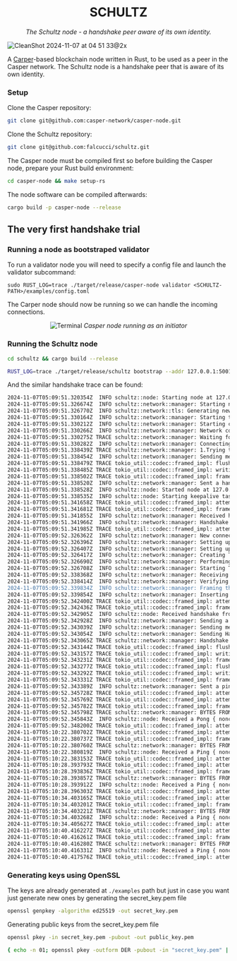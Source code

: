 <div align="center">

# SCHULTZ

_The Schultz node - a handshake peer aware of its own identity._

</div>

![CleanShot 2024-11-07 at 04 51 33@2x](https://github.com/user-attachments/assets/e55d4461-d287-4588-8998-746992853588)

A [Carper](https://github.com/casper-network/casper-node)-based blockchain node written in Rust, to be used as a peer in the Casper network. The Schultz node is a handshake peer that is aware of its own identity.

### Setup

Clone the Casper repository:

```bash
git clone git@github.com:casper-network/casper-node.git
```

Clone the Schultz repository:

```bash
git clone git@github.com:falcucci/schultz.git
```

The Casper node must be compiled first so before building the Casper node, prepare your Rust build environment:

```bash
cd casper-node && make setup-rs
```

The node software can be compiled afterwards:

```bash
cargo build -p casper-node --release
```

## The very first handshake trial

### Running a node as bootstraped validator

To run a validator node you will need to specify a config file and launch the validator subcommand:

```
sudo RUST_LOG=trace ./target/release/casper-node validator <SCHULTZ-PATH>/examples/config.toml
```

The Carper node should now be running so we can handle the incoming connections.

<div align="center">
    <img src="https://github.com/user-attachments/assets/5c1db361-26c0-4e24-8dfb-8433f2f3d05a" alt="Terminal">
    <em>Casper node running as an initiator</em>
</div>

### Running the Schultz node

```bash
cd schultz && cargo build --release
```

```bash
RUST_LOG=trace ./target/release/schultz bootstrap --addr 127.0.0.1:5001 --bootnode 127.0.0.1:34553 --chainspec ./examples
```

And the similar handshake trace can be found:

```bash
2024-11-07T05:09:51.320354Z  INFO schultz::node: Starting node at 127.0.0.1:5001
2024-11-07T05:09:51.326674Z  INFO schultz::network::manager: Starting network communications...
2024-11-07T05:09:51.326770Z  INFO schultz::network::tls: Generating new keys and certificates
2024-11-07T05:09:51.330164Z  INFO schultz::network::manager: Starting to listen on TCP Endpoint for incoming connections
2024-11-07T05:09:51.330212Z  INFO schultz::network::manager: Starting connection pool listener thread
2024-11-07T05:09:51.330266Z  INFO schultz::network::manager: Network communications started!
2024-11-07T05:09:51.330275Z TRACE schultz::network::manager: Waiting for incoming connections...
2024-11-07T05:09:51.330282Z  INFO schultz::network::manager: Connecting to 127.0.0.1:34553
2024-11-07T05:09:51.338439Z TRACE schultz::network::manager: 1.Trying to send a Handshake to 127.0.0.1:34553
2024-11-07T05:09:51.338454Z  INFO schultz::network::manager: Sending message to 127.0.0.1:34553
2024-11-07T05:09:51.338479Z TRACE tokio_util::codec::framed_impl: flushing framed transport
2024-11-07T05:09:51.338485Z TRACE tokio_util::codec::framed_impl: writing; remaining=103
2024-11-07T05:09:51.338502Z TRACE tokio_util::codec::framed_impl: framed transport flushed
2024-11-07T05:09:51.338520Z  INFO schultz::network::manager: Sent a handshake to 127.0.0.1:34553
2024-11-07T05:09:51.338528Z  INFO schultz::node: Started node at 127.0.0.1:5001
2024-11-07T05:09:51.338535Z  INFO schultz::node: Starting keepalive task
2024-11-07T05:09:51.341658Z TRACE tokio_util::codec::framed_impl: attempting to decode a frame
2024-11-07T05:09:51.341681Z TRACE tokio_util::codec::framed_impl: frame decoded from buffer
2024-11-07T05:09:51.341855Z  INFO schultz::network::manager: Received handshake from the contacted peer
2024-11-07T05:09:51.341966Z  INFO schultz::network::manager: Handshake complete! Successfully connected to peer 127.0.0.1:34553
2024-11-07T05:09:51.341985Z TRACE tokio_util::codec::framed_impl: attempting to decode a frame
2024-11-07T05:09:52.326362Z  INFO schultz::network::manager: New connection received!
2024-11-07T05:09:52.326396Z  INFO schultz::network::manager: Setting up TLS with connected peer
2024-11-07T05:09:52.326407Z  INFO schultz::network::manager: Setting up TLS with connected peer
2024-11-07T05:09:52.326417Z  INFO schultz::network::manager: Creating TLS acceptor for incoming connections
2024-11-07T05:09:52.326690Z  INFO schultz::network::manager: Performing TLS handshake with connected peer
2024-11-07T05:09:52.326708Z  INFO schultz::network::manager: Starting TLS level handshake
2024-11-07T05:09:52.338368Z  INFO schultz::network::manager: Receiving peer Ssl certificates
2024-11-07T05:09:52.338414Z  INFO schultz::network::manager: Verifying peer's certificates for sanity
2024-11-07T05:09:52.339834Z  INFO schultz::network::manager: Framing the stream to match Casper's encoding
2024-11-07T05:09:52.339854Z  INFO schultz::network::manager: Inserting stream into schultz connection pool
2024-11-07T05:09:52.342400Z TRACE tokio_util::codec::framed_impl: attempting to decode a frame
2024-11-07T05:09:52.342436Z TRACE tokio_util::codec::framed_impl: frame decoded from buffer
2024-11-07T05:09:52.342905Z  INFO schultz::node: Received handshake from 127.0.0.1:52434
2024-11-07T05:09:52.342928Z  INFO schultz::network::manager: Sending a ping to 127.0.0.1:34553
2024-11-07T05:09:52.343039Z  INFO schultz::network::manager: Sending message to 127.0.0.1:34553
2024-11-07T05:09:52.343054Z  INFO schultz::network::manager: Sending Handshake to Casper
2024-11-07T05:09:52.343065Z TRACE schultz::network::manager: Handshake { network_name: "casper", public_addr: 127.0.0.1:5001, protocol_version: ProtocolVersion(SemVer { major: 1, minor: 5, patch: 2 }), consensus_certificate: None, is_syncing: false, chainspec_hash: Some(8b0c9bd3559fc2574a7aa76c26ebaabe50a9ff372d38bcaa5d6ad7e963aeff28) }
2024-11-07T05:09:52.343144Z TRACE tokio_util::codec::framed_impl: flushing framed transport
2024-11-07T05:09:52.343157Z TRACE tokio_util::codec::framed_impl: writing; remaining=103
2024-11-07T05:09:52.343231Z TRACE tokio_util::codec::framed_impl: framed transport flushed
2024-11-07T05:09:52.343277Z TRACE tokio_util::codec::framed_impl: flushing framed transport
2024-11-07T05:09:52.343292Z TRACE tokio_util::codec::framed_impl: writing; remaining=14
2024-11-07T05:09:52.343331Z TRACE tokio_util::codec::framed_impl: framed transport flushed
2024-11-07T05:09:52.343389Z  INFO schultz::network::manager: Sent a ping to 127.0.0.1:34553
2024-11-07T05:09:52.345728Z TRACE tokio_util::codec::framed_impl: attempting to decode a frame
2024-11-07T05:09:52.345769Z TRACE tokio_util::codec::framed_impl: attempting to decode a frame
2024-11-07T05:09:52.345782Z TRACE tokio_util::codec::framed_impl: frame decoded from buffer
2024-11-07T05:09:52.345798Z TRACE schultz::network::manager: BYTES FROM CASPER b"\x02\xfd$8Sk\x15\xf7gJ"
2024-11-07T05:09:52.345843Z  INFO schultz::node: Received a Pong { nonce: Nonce(5361525552774854692) } from 127.0.0.1:52434
2024-11-07T05:09:52.348200Z TRACE tokio_util::codec::framed_impl: attempting to decode a frame
2024-11-07T05:10:22.380702Z TRACE tokio_util::codec::framed_impl: attempting to decode a frame
2024-11-07T05:10:22.380737Z TRACE tokio_util::codec::framed_impl: frame decoded from buffer
2024-11-07T05:10:22.380760Z TRACE schultz::network::manager: BYTES FROM CASPER b"\x01\xfd\x8a\xa6\xc9B\"\xb1\x0c\xcc"
2024-11-07T05:10:22.380819Z  INFO schultz::node: Received a Ping { nonce: Nonce(14703321644165342858) } from "casper". Not going to send a Pong!
2024-11-07T05:10:22.383153Z TRACE tokio_util::codec::framed_impl: attempting to decode a frame
2024-11-07T05:10:28.393793Z TRACE tokio_util::codec::framed_impl: attempting to decode a frame
2024-11-07T05:10:28.393836Z TRACE tokio_util::codec::framed_impl: frame decoded from buffer
2024-11-07T05:10:28.393857Z TRACE schultz::network::manager: BYTES FROM CASPER b"\x01\xfd\xc8\x89\x8e>\x0f&\xda\xe8"
2024-11-07T05:10:28.393912Z  INFO schultz::node: Received a Ping { nonce: Nonce(16778765208638097864) } from "casper". Not going to send a Pong!
2024-11-07T05:10:28.396303Z TRACE tokio_util::codec::framed_impl: attempting to decode a frame
2024-11-07T05:10:34.403165Z TRACE tokio_util::codec::framed_impl: attempting to decode a frame
2024-11-07T05:10:34.403201Z TRACE tokio_util::codec::framed_impl: frame decoded from buffer
2024-11-07T05:10:34.403221Z TRACE schultz::network::manager: BYTES FROM CASPER b"\x01\xfdB\xb7C\xbf\xdb\x0b\x1e3"
2024-11-07T05:10:34.403268Z  INFO schultz::node: Received a Ping { nonce: Nonce(3683394583670273858) } from "casper". Not going to send a Pong!
2024-11-07T05:10:34.405627Z TRACE tokio_util::codec::framed_impl: attempting to decode a frame
2024-11-07T05:10:40.416227Z TRACE tokio_util::codec::framed_impl: attempting to decode a frame
2024-11-07T05:10:40.416261Z TRACE tokio_util::codec::framed_impl: frame decoded from buffer
2024-11-07T05:10:40.416280Z TRACE schultz::network::manager: BYTES FROM CASPER b"\x01\xfdSA?\x0f\xe8\xf2\xedw"
2024-11-07T05:10:40.416331Z  INFO schultz::node: Received a Ping { nonce: Nonce(8641830338495988051) } from "casper". Not going to send a Pong!
2024-11-07T05:10:40.417576Z TRACE tokio_util::codec::framed_impl: attempting to decode a frame
```

### Generating keys using OpenSSL

The keys are already generated at `./examples` path but just in case you want just generate new ones by generating the secret_key.pem file

```bash
openssl genpkey -algorithm ed25519 -out secret_key.pem
```

Generating public keys from the secret_key.pem file

```bash
openssl pkey -in secret_key.pem -pubout -out public_key.pem

{ echo -n 01; openssl pkey -outform DER -pubout -in "secret_key.pem" | tail -c +13 | openssl base64 | openssl base64 -d | hexdump -ve '/1 "%02x" ' | tr -d "/n"; } > public_key_hex
```
